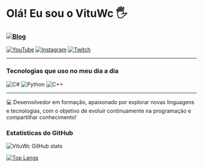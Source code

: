 # Olá! Eu sou o VituWc 🖐️

### [![Blog](https://img.shields.io/badge/Blog-FF5722?style=for-the-badge&logo=blogger&logoColor=white&color=transparent)](https://seublog.com) 
[![YouTube](https://img.shields.io/badge/YouTube-FF0000?style=for-the-badge&logo=youtube&logoColor=white&color=transparent)](https://youtube.com) 
[![Instagram](https://img.shields.io/badge/Instagram-E4405F?style=for-the-badge&logo=instagram&logoColor=white&color=transparent)](https://instagram.com) 
[![Twitch](https://img.shields.io/badge/Twitch-9146FF?style=for-the-badge&logo=twitch&logoColor=white&color=transparent)](https://twitch.tv)

---

### Tecnologias que uso no meu dia a dia

![C#](https://img.shields.io/badge/C%23-239120?style=for-the-badge&logo=c-sharp&logoColor=white&color=transparent)
![Python](https://img.shields.io/badge/Python-3776AB?style=for-the-badge&logo=python&logoColor=white&color=transparent)
![C++](https://img.shields.io/badge/C%2B%2B-00599C?style=for-the-badge&logo=c%2B%2B&logoColor=white&color=transparent)

---

💻 Desenvolvedor em formação, apaixonado por explorar novas linguagens e tecnologias, com o objetivo de evoluir continuamente na programação e compartilhar conhecimento!

### Estatísticas do GitHub

![VituWc GitHub stats](https://github-readme-stats.vercel.app/api?username=vituwc&show_icons=true&theme=transparent)

[![Top Langs](https://github-readme-stats.vercel.app/api/top-langs/?username=vituwc&theme=transparent)](https://github.com/vituwc/github-readme-stats)
